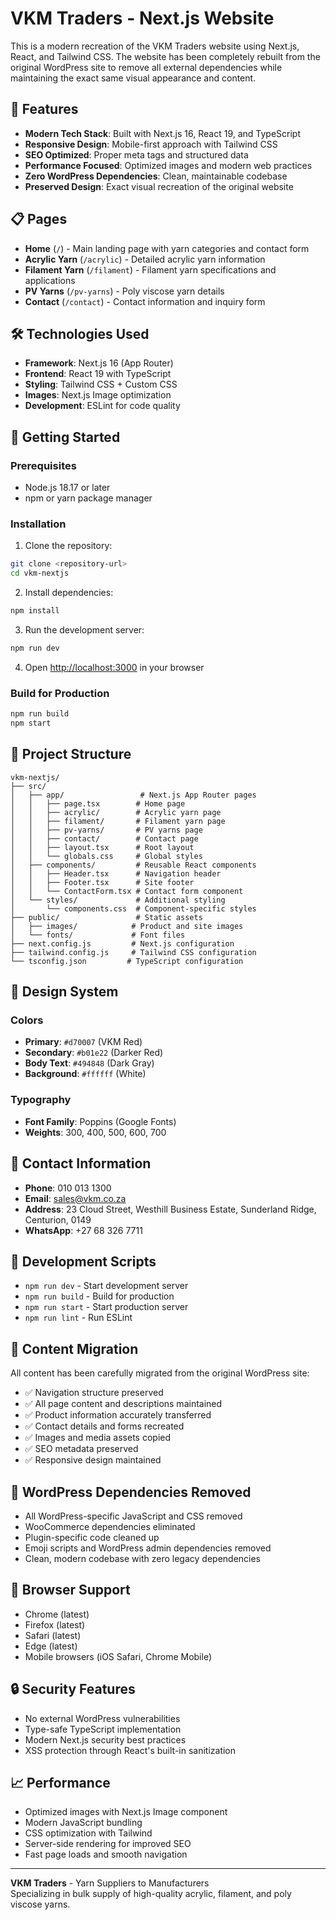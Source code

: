 # VKM Traders - Next.js Website

This is a modern recreation of the VKM Traders website using Next.js, React, and Tailwind CSS. The website has been completely rebuilt from the original WordPress site to remove all external dependencies while maintaining the exact same visual appearance and content.

## 🚀 Features

- **Modern Tech Stack**: Built with Next.js 16, React 19, and TypeScript
- **Responsive Design**: Mobile-first approach with Tailwind CSS
- **SEO Optimized**: Proper meta tags and structured data
- **Performance Focused**: Optimized images and modern web practices
- **Zero WordPress Dependencies**: Clean, maintainable codebase
- **Preserved Design**: Exact visual recreation of the original website

## 📋 Pages

- **Home** (`/`) - Main landing page with yarn categories and contact form
- **Acrylic Yarn** (`/acrylic`) - Detailed acrylic yarn information
- **Filament Yarn** (`/filament`) - Filament yarn specifications and applications
- **PV Yarns** (`/pv-yarns`) - Poly viscose yarn details
- **Contact** (`/contact`) - Contact information and inquiry form

## 🛠 Technologies Used

- **Framework**: Next.js 16 (App Router)
- **Frontend**: React 19 with TypeScript
- **Styling**: Tailwind CSS + Custom CSS
- **Images**: Next.js Image optimization
- **Development**: ESLint for code quality

## 🚀 Getting Started

### Prerequisites

- Node.js 18.17 or later
- npm or yarn package manager

### Installation

1. Clone the repository:
```bash
git clone <repository-url>
cd vkm-nextjs
```

2. Install dependencies:
```bash
npm install
```

3. Run the development server:
```bash
npm run dev
```

4. Open [http://localhost:3000](http://localhost:3000) in your browser

### Build for Production

```bash
npm run build
npm start
```

## 📁 Project Structure

```
vkm-nextjs/
├── src/
│   ├── app/                 # Next.js App Router pages
│   │   ├── page.tsx        # Home page
│   │   ├── acrylic/        # Acrylic yarn page
│   │   ├── filament/       # Filament yarn page
│   │   ├── pv-yarns/       # PV yarns page
│   │   ├── contact/        # Contact page
│   │   ├── layout.tsx      # Root layout
│   │   └── globals.css     # Global styles
│   ├── components/         # Reusable React components
│   │   ├── Header.tsx      # Navigation header
│   │   ├── Footer.tsx      # Site footer
│   │   └── ContactForm.tsx # Contact form component
│   └── styles/             # Additional styling
│       └── components.css  # Component-specific styles
├── public/                 # Static assets
│   ├── images/            # Product and site images
│   └── fonts/             # Font files
├── next.config.js         # Next.js configuration
├── tailwind.config.js     # Tailwind CSS configuration
└── tsconfig.json         # TypeScript configuration
```

## 🎨 Design System

### Colors
- **Primary**: `#d70007` (VKM Red)
- **Secondary**: `#b01e22` (Darker Red)
- **Body Text**: `#494848` (Dark Gray)
- **Background**: `#ffffff` (White)

### Typography
- **Font Family**: Poppins (Google Fonts)
- **Weights**: 300, 400, 500, 600, 700

## 📧 Contact Information

- **Phone**: 010 013 1300
- **Email**: sales@vkm.co.za
- **Address**: 23 Cloud Street, Westhill Business Estate, Sunderland Ridge, Centurion, 0149
- **WhatsApp**: +27 68 326 7711

## 🔧 Development Scripts

- `npm run dev` - Start development server
- `npm run build` - Build for production
- `npm run start` - Start production server
- `npm run lint` - Run ESLint

## 📝 Content Migration

All content has been carefully migrated from the original WordPress site:

- ✅ Navigation structure preserved
- ✅ All page content and descriptions maintained
- ✅ Product information accurately transferred
- ✅ Contact details and forms recreated
- ✅ Images and media assets copied
- ✅ SEO metadata preserved
- ✅ Responsive design maintained

## 🚧 WordPress Dependencies Removed

- All WordPress-specific JavaScript and CSS removed
- WooCommerce dependencies eliminated
- Plugin-specific code cleaned up
- Emoji scripts and WordPress admin dependencies removed
- Clean, modern codebase with zero legacy dependencies

## 📱 Browser Support

- Chrome (latest)
- Firefox (latest)  
- Safari (latest)
- Edge (latest)
- Mobile browsers (iOS Safari, Chrome Mobile)

## 🔒 Security Features

- No external WordPress vulnerabilities
- Type-safe TypeScript implementation
- Modern Next.js security best practices
- XSS protection through React's built-in sanitization

## 📈 Performance

- Optimized images with Next.js Image component
- Modern JavaScript bundling
- CSS optimization with Tailwind
- Server-side rendering for improved SEO
- Fast page loads and smooth navigation

---

**VKM Traders** - Yarn Suppliers to Manufacturers  
Specializing in bulk supply of high-quality acrylic, filament, and poly viscose yarns.